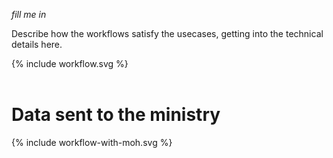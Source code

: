 *fill me in*

Describe how the workflows satisfy the usecases, getting into the technical details here.

<!-- 
Simple way to include an image:

![Sequence diagram describing the data flow](workflow.svg) 

But this blocks searching and clicking within an svg, so as an exception for svg's use <object>:
-->

<div>{% include workflow.svg %}</div>
<br clear="all"/>

# Data sent to the ministry

<div>{% include workflow-with-moh.svg %}</div>
<br clear="all"/>


<!-- <object data="workflow.svg" type="image/svg+xml"></object>
<br/>

# Data sent to Ministry of Health

<object data="workflow-with-moh.svg" type="image/svg+xml"></object>
<br/> -->
